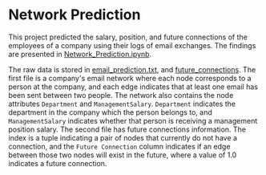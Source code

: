 # Network Prediction
This project predicted the salary, position, and future connections of the employees of a company using their logs of email exchanges. The findings are presented in [Network_Prediction.ipynb](https://github.com/iDataist/Network-Prediction/blob/master/Network_Prediction.ipynb). 

The raw data is stored in [email_prediction.txt](https://github.com/iDataist/Network-Prediction/blob/master/email_prediction.txt), and [future_connections](https://github.com/iDataist/Network-Prediction/blob/master/Future_Connections.csv). The first file is a company's email network where each node corresponds to a person at the company, and each edge indicates that at least one email has been sent between two people. The network also contains the node attributes `Department` and `ManagementSalary`. `Department` indicates the department in the company which the person belongs to, and `ManagementSalary` indicates whether that person is receiving a management position salary. The second file has future connections information. The index is a tuple indicating a pair of nodes that currently do not have a connection, and the `Future Connection` column indicates if an edge between those two nodes will exist in the future, where a value of 1.0 indicates a future connection.
